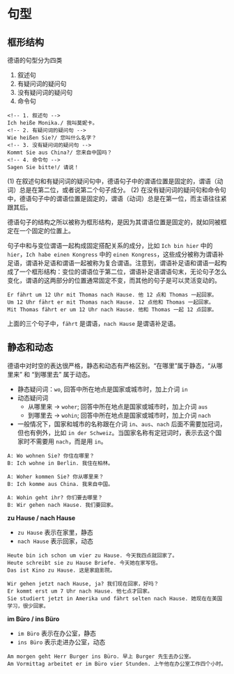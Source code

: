 # 句型

## 框形结构

德语的句型分为四类

1. 叙述句
2. 有疑问词的疑问句
3. 没有疑问词的疑问句
4. 命令句

```german
<!-- 1. 叙述句 -->
Ich heiße Monika./ 我叫莫妮卡。
<!-- 2. 有疑问词的疑问句 -->
Wie heißen Sie?/ 您叫什么名字？
<!-- 3. 没有疑问词的疑问句 -->
Kommt Sie aus China?/ 您来自中国吗？
<!-- 4. 命令句 -->
Sagen Sie bitte!/ 请说！
```

(1) 在叙述句和有疑问词的疑问句中，德语句子中的谓语位置是固定的，谓语（动词）总是在第二位，或者说第二个句子成分。
(2) 在没有疑问词的疑问句和命令句中，德语句子中的谓语位置是固定的，谓语（动词）总是在第一位，而主语往往紧跟其后。

德语句子的结构之所以被称为框形结构，是因为其谓语位置是固定的，就如同被框定在一个固定的位置上。

句子中和与变位谓语一起构成固定搭配关系的成分，比如 `Ich bin hier` 中的 `hier`，`Ich habe einen Kongress` 中的 `einen Kongress`，这些成分被称为谓语补足语，谓语补足语和谓语一起被称为复合谓语。注意到，谓语补足语和谓语一起构成了一个框形结构：变位的谓语位于第二位，谓语补足语谓语句末，无论句子怎么变化，谓语的这两部分的位置通常固定不变，而其他的句子是可以灵活变动的。

```german
Er fährt um 12 Uhr mit Thomas nach Hause. 他 12 点和 Thomas 一起回家。
Um 12 Uhr fährt er mit Thomas nach Hause. 12 点他和 Thomas 一起回家。
Mit Thomas fährt er um 12 Uhr nach Hause. 他和 Thomas 一起 12 点回家。
```

上面的三个句子中，`fährt` 是谓语，`nach Hause` 是谓语补足语。

## 静态和动态

德语中对时空的表达很严格，静态和动态有严格区别。“在哪里”属于静态，“从哪里来” 和 “到哪里去” 属于动态。

- 静态疑问词：`wo`, 回答中所在地点是国家或城市时，加上介词 `in`
- 动态疑问词
  - 从哪里来 -> `woher`; 回答中所在地点是国家或城市时，加上介词 `aus`
  - 到哪里去 -> `wohin`; 回答中所在地点是国家或城市时，加上介词 `nach`
- 一般情况下，国家和城市的名称跟在介词 `in`、`aus`、`nach` 后面不需要加冠词，但也有例外，比如 `in der Schweiz`。当国家名称有定冠词时，表示去这个国家时不需要用 `nach`，而是用 `in`。

```german
A: Wo wohnen Sie? 你住在哪里？
B: Ich wohne in Berlin. 我住在柏林。
```

```german
A: Woher kommen Sie? 你从哪里来？
B: Ich komme aus China. 我来自中国。
```

```german
A: Wohin geht ihr? 你们要去哪里？
B: Wir gehen nach Hause. 我们要回家。
```

**zu Hause / nach Hause**

- `zu Hause` 表示在家里，静态
- `nach Hause` 表示回家，动态

```german
Heute bin ich schon um vier zu Hause. 今天我四点就回家了。
Heute schreibt sie zu Hause Briefe. 今天她在家写信。
Das ist Kino zu Hause. 这是家庭影院。

Wir gehen jetzt nach Hause, ja? 我们现在回家，好吗？
Er kommt erst um 7 Uhr nach Hause. 他七点才回家。
Sie studiert jetzt in Amerika und fährt selten nach Hause. 她现在在美国学习，很少回家。
```

**im Büro / ins Büro**

- `im Büro` 表示在办公室，静态
- `ins Büro` 表示走进办公室，动态

```german
Am morgen geht Herr Burger ins Büro. 早上 Burger 先生去办公室。
Am Vormittag arbeitet er im Büro vier Stunden. 上午他在办公室工作四个小时。
```
